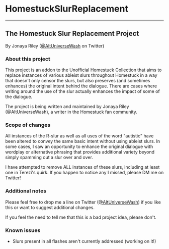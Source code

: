 # HomestuckSlurReplacement
---
## The Homestuck Slur Replacement Project

By Jonaya Riley ([@AltUniverseWash](https://twitter.com/altuniversewash) on Twitter)

### About this project

This project is an addon to the Unofficial Homestuck Collection that aims to replace instances of various ableist slurs throughout Homestuck in a way that doesn't only censor the slurs, but also preserves (and sometimes enhances) the original intent behind the dialogue. There are cases where writing around the use of the slur actually enhances the impact of some of the dialogue.

The project is being written and maintained by Jonaya Riley (@AltUniverseWash), a writer in the Homestuck fan community.

### Scope of changes

All instances of the R-slur as well as all uses of the word "autistic" have been altered to convey the same basic intent without using ableist slurs. In some cases, I saw an opportunity to enhance the original dialogue with wordplay or alternative phrasing that provides additional variety beyond simply spamming out a slur over and over.

I have attempted to remove ALL instances of these slurs, including at least one in Terezi's quirk. If you happen to notice any I missed, please DM me on Twitter!

### Additional notes

Please feel free to drop me a line on Twitter ([@AltUniverseWash](https://twitter.com/altuniversewash)) if you like this or want to suggest additional changes.

If you feel the need to tell me that this is a bad project idea, please don't.
	
### Known issues

- Slurs present in all flashes aren't currently addressed (working on it!)
